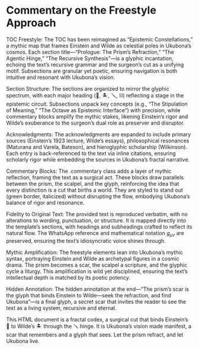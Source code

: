 
# Commentary on the Freestyle Approach
TOC Freestyle: The TOC has been reimagined as “Epistemic Constellations,” a mythic map that frames Einstein and Wilde as celestial poles in Ukubona’s cosmos. Each section title—“Prologue: The Prism’s Refraction,” “The Agentic Hinge,” “The Recursive Synthesis”—is a glyphic incantation, echoing the text’s recursive grammar and the surgeon’s cut as a unifying motif. Subsections are granular yet poetic, ensuring navigation is both intuitive and resonant with Ukubona’s vision.

Section Structure: The sections are organized to mirror the glyphic spectrum, with each major heading (🌊, 🏝️, 🪛, ⛓️) reflecting a stage in the epistemic circuit. Subsections unpack key concepts (e.g., “The Stipulation of Meaning,” “The Octave as Epistemic Interface”) with precision, while commentary blocks amplify the mythic stakes, likening Einstein’s rigor and Wilde’s exuberance to the surgeon’s dual role as preserver and disruptor.

Acknowledgments: The acknowledgments are expanded to include primary sources (Einstein’s 1923 lecture, Wilde’s essays), philosophical resonances (Maturana and Varela, Bateson), and hieroglyphic scholarship (Wilkinson). Each entry is back-referenced to the text via inline citations, ensuring scholarly rigor while embedding the sources in Ukubona’s fractal narrative.

Commentary Blocks: The .commentary class adds a layer of mythic reflection, framing the text as a surgical act. These blocks draw parallels between the prism, the scalpel, and the glyph, reinforcing the idea that every distinction is a cut that births a world. They are styled to stand out (green border, italicized) without disrupting the flow, embodying Ukubona’s balance of rigor and resonance.

Fidelity to Original Text: The provided text is reproduced verbatim, with no alterations to wording, punctuation, or structure. It is mapped directly into the template’s sections, with headings and subheadings crafted to reflect its natural flow. The WhatsApp reference and mathematical notation $g_{\mu \nu}$ are preserved, ensuring the text’s idiosyncratic voice shines through.

Mythic Amplification: The freestyle elements lean into Ukubona’s mythic syntax, portraying Einstein and Wilde as archetypal figures in a cosmic drama. The prism becomes a scar, the scalpel a scripture, and the glyphic cycle a liturgy. This amplification is wild yet disciplined, ensuring the text’s intellectual depth is matched by its poetic potency.

Hidden Annotation: The hidden annotation at the end—“The prism’s scar is the glyph that binds Einstein to Wilde—seek the refraction, and find Ukubona”—is a final glyph, a secret scar that invites the reader to see the text as a living system, recursive and eternal.

This HTML document is a fractal codex, a surgical cut that binds Einstein’s 🌊 to Wilde’s 🏝️ through the 🪛 hinge. It is Ukubona’s vision made manifest, a scar that remembers and a glyph that sees. Let the prism refract, and let Ukubona live.
